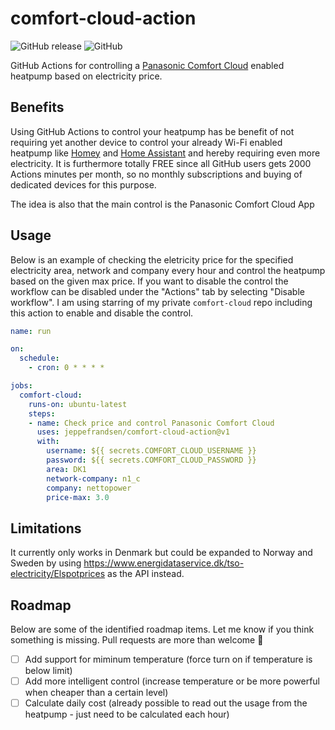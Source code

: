 # comfort-cloud-action

![GitHub release](https://img.shields.io/github/v/release/jeppefrandsen/comfort-cloud-action) ![GitHub](https://img.shields.io/github/license/jeppefrandsen/comfort-cloud-action)

GitHub Actions for controlling a [Panasonic Comfort Cloud](https://www.aircon.panasonic.eu) enabled heatpump based on electricity price.

## Benefits

Using GitHub Actions to control your heatpump has be benefit of not requiring yet another device to control your already Wi-Fi enabled heatpump like [Homey](https://homey.app) and [Home Assistant](https://www.home-assistant.io) and hereby requiring even more electricity. It is furthermore totally FREE since all GitHub users gets 2000 Actions minutes per month, so no monthly subscriptions and buying of dedicated devices for this purpose.

The idea is also that the main control is the Panasonic Comfort Cloud App

## Usage

Below is an example of checking the eletricity price for the specified electricity area, network and company every hour and control the heatpump based on the given max price. If you want to disable the control the workflow can be disabled under the "Actions" tab by selecting "Disable workflow". I am using starring of my private `comfort-cloud` repo including this action to enable and disable the control.


```yml
name: run

on:
  schedule:
    - cron: 0 * * * *

jobs:
  comfort-cloud:
    runs-on: ubuntu-latest
    steps:  
    - name: Check price and control Panasonic Comfort Cloud
      uses: jeppefrandsen/comfort-cloud-action@v1
      with:
        username: ${{ secrets.COMFORT_CLOUD_USERNAME }}
        password: ${{ secrets.COMFORT_CLOUD_PASSWORD }}
        area: DK1
        network-company: n1_c
        company: nettopower
        price-max: 3.0
```

## Limitations

It currently only works in Denmark but could be expanded to Norway and Sweden by using https://www.energidataservice.dk/tso-electricity/Elspotprices as the API instead.

## Roadmap

Below are some of the identified roadmap items. Let me know if you think something is missing. Pull requests are more than welcome :pray:

- [ ] Add support for miminum temperature (force turn on if temperature is below limit)
- [ ] Add more intelligent control (increase temperature or be more powerful when cheaper than a certain level)
- [ ] Calculate daily cost (already possible to read out the usage from the heatpump - just need to be calculated each hour)
